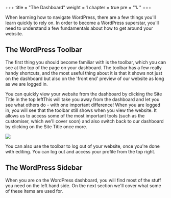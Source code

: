 +++
title = "The Dashboard"
weight = 1
chapter = true
pre = "<b>1. </b>"
+++

When learning how to navigate WordPress, there are a few things you'll learn quickly to rely on. In order to become a WordPress superstar, you'll need to understand a few fundamentals about how to get around your website.

## The WordPress Toolbar

The first thing you should become familiar with is the toolbar, which you can see at the top of the page on your dashboard. The toolbar has a few really handy shortcuts, and the most useful thing about it is that it shows not just on the dashboard but also on the 'front end' preview of our website as long as we are logged in. 

You can quickly view your website from the dashboard by clicking the Site Title in the top leftThis will take you away from the dashboard and let you see what others do - with one important difference! When you are logged in, you will see that the toolbar still shows when you view the website. It allows us to access some of the most important tools (such as the customiser, which we'll cover soon) and also switch back to our dashboard by clicking on the Site Title once more.

![](images/dashboard.gif)

You can also use the toolbar to log out of your website, once you're done with editing. You can log out and access your profile from the top right.

## The WordPress Sidebar

When you are on the WordPress dashboard, you will find most of the stuff you need on the left hand side. On the next section we'll cover what some of these items are used for.